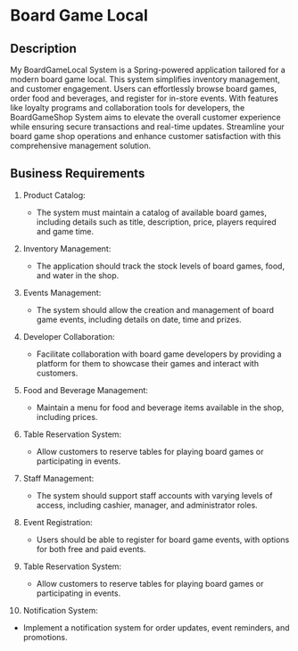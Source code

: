 # Board Game Local

## Description

My BoardGameLocal System is a Spring-powered application tailored for a modern board game local. This system simplifies inventory management, and customer engagement. Users can effortlessly browse board games, order food and beverages, and register for in-store events. With features like loyalty programs and collaboration tools for developers, the BoardGameShop System aims to elevate the overall customer experience while ensuring secure transactions and real-time updates. Streamline your board game shop operations and enhance customer satisfaction with this comprehensive management solution.

## Business Requirements

1. Product Catalog:

   * The system must maintain a catalog of available board games, including details such as title, description, price, players required and game time.
  
2. Inventory Management:

   * The application should track the stock levels of board games, food, and water in the shop.

3. Events Management:

   * The system should allow the creation and management of board game events, including details on date, time and prizes.

4. Developer Collaboration:

   * Facilitate collaboration with board game developers by providing a platform for them to showcase their games and interact with customers.

5. Food and Beverage Management:

   * Maintain a menu for food and beverage items available in the shop, including prices.

6. Table Reservation System:

   * Allow customers to reserve tables for playing board games or participating in events.

7. Staff Management:

   * The system should support staff accounts with varying levels of access, including cashier, manager, and administrator roles.

8. Event Registration:

   * Users should be able to register for board game events, with options for both free and paid events.

9. Table Reservation System:

   * Allow customers to reserve tables for playing board games or participating in events.

10. Notification System:

  * Implement a notification system for order updates, event reminders, and promotions.  
